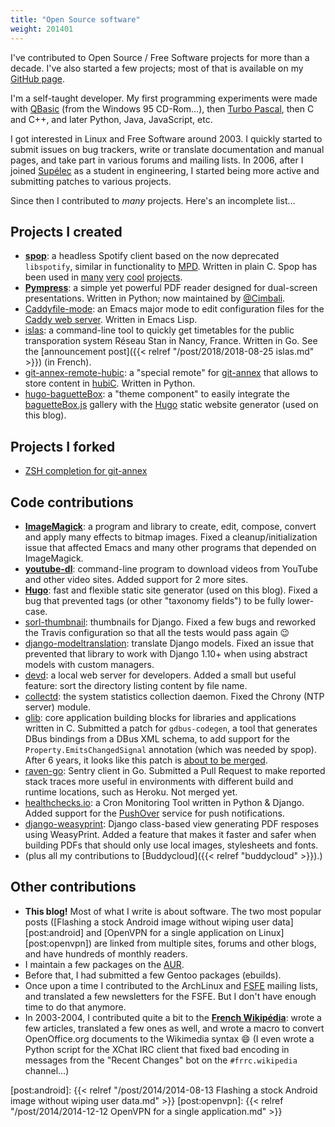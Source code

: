 ```yaml
---
title: "Open Source software"
weight: 201401
---
```


I've contributed to Open Source / Free Software projects for more than a decade. I've also started a few projects; most
of that is available on my [GitHub page][].

<!--more-->

I'm a self-taught developer. My first programming experiments were made with [QBasic][] (from the Windows 95 CD-Rom…),
then [Turbo Pascal][], then C and C++, and later Python, Java, JavaScript, etc.

I got interested in Linux and Free Software around 2003. I quickly started to submit issues on bug trackers, write or
translate documentation and manual pages, and take part in various forums and mailing lists. In 2006, after I joined
[Supélec][] as a student in engineering, I started being more active and submitting patches to various projects.

Since then I contributed to *many* projects. Here's an incomplete list…


## Projects I created

- **[spop][]**: a headless Spotify client based on the now deprecated `libspotify`, similar in functionality to [MPD][].
  Written in plain C. Spop has been used in [many](https://imgur.com/a/aGjPB) [very](https://imgur.com/gallery/B0zdO)
  [cool](https://volumio.org/) [projects](http://www.runeaudio.com/).
- **[Pympress][]**: a simple yet powerful PDF reader designed for dual-screen presentations. Written in Python; now
  maintained by [@Cimbali][].
- [Caddyfile-mode][]: an Emacs major mode to edit configuration files for the [Caddy web server][]. Written in Emacs
  Lisp.
- [islas][]: a command-line tool to quickly get timetables for the public transporation system Réseau Stan in Nancy,
  France. Written in Go. See the [announcement post]({{< relref "/post/2018/2018-08-25 islas.md" >}}) (in French).
- [git-annex-remote-hubic][]: a "special remote" for [git-annex][] that allows to store content in [hubiC][]. Written in
  Python.
- [hugo-baguetteBox][]: a "theme component" to easily integrate the [baguetteBox.js][] gallery with the [Hugo][] static
website generator (used on this blog).


## Projects I forked

- [ZSH completion for git-annex][]


## Code contributions

- **[ImageMagick][]**: a program and library to create, edit, compose, convert and apply many effects to bitmap images.
  Fixed a cleanup/initialization issue that affected Emacs and many other programs that depended on ImageMagick.
- **[youtube-dl][]**: command-line program to download videos from YouTube and other video sites. Added support for 2
  more sites.
- **[Hugo][]**: fast and flexible static site generator (used on this blog). Fixed a bug that prevented tags (or other
  "taxonomy fields") to be fully lower-case.
- [sorl-thumbnail][]: thumbnails for Django. Fixed a few bugs and reworked the Travis configuration so that all the
  tests would pass again :wink:
- [django-modeltranslation][]: translate Django models. Fixed an issue that prevented that library to work with Django
  1.10+ when using abstract models with custom managers.
- [devd][]: a local web server for developers. Added a small but useful feature: sort the directory listing content by
  file name.
- [collectd][]: the system statistics collection daemon. Fixed the Chrony (NTP server) module.
- [glib][]: core application building blocks for libraries and applications written in C. Submitted a patch for
  `gdbus-codegen`, a tool that generates DBus bindings from a DBus XML schema, to add support for the
  `Property.EmitsChangedSignal` annotation (which was needed by spop). After 6 years, it looks like this patch is [about
  to be merged](https://gitlab.gnome.org/GNOME/glib/merge_requests/532).
- [raven-go](https://github.com/Schnouki/raven-go): Sentry client in Go. Submitted a Pull Request to make reported stack
  traces more useful in environments with different build and runtime locations, such as Heroku. Not merged yet.
- [healthchecks.io][]: a Cron Monitoring Tool written in Python & Django. Added support for the [PushOver][] service for
  push notifications.
- [django-weasyprint][]: Django class-based view generating PDF resposes using WeasyPrint. Added a feature that makes it
  faster and safer when building PDFs that should only use local images, stylesheets and fonts.
- (plus all my contributions to [Buddycloud]({{< relref "buddycloud" >}}).)


## Other contributions

- **This blog!** Most of what I write is about software. The two most popular posts ([Flashing a stock Android image
  without wiping user data][post:android] and [OpenVPN for a single application on Linux][post:openvpn]) are linked from
  multiple sites, forums and other blogs, and have hundreds of monthly readers.
- I maintain a few packages on the [AUR](https://aur.archlinux.org/packages/?K=Schnouki&SeB=m).
- Before that, I had submitted a few Gentoo packages (ebuilds).
- Once upon a time I contributed to the ArchLinux and [FSFE][] mailing lists, and translated a few newsletters for the FSFE.
  But I don't have enough time to do that anymore.
- In 2003-2004, I contributed quite a bit to the **[French Wikipédia][wiki:Schnouki]**: wrote a few articles, translated
  a few ones as well, and wrote a macro to convert OpenOffice.org documents to the Wikimedia syntax :smile: (I even
  wrote a Python script for the XChat IRC client that fixed bad encoding in messages from the "Recent Changes" bot on
  the `#frrc.wikipedia` channel…)



[@Cimbali]: https://github.com/Cimbali
[Caddy web server]: https://caddyserver.com/
[Caddyfile-mode]: https://github.com/Schnouki/caddyfile-mode
[FSFE]: https://fsfe.org/
[GitHub page]: https://github.com/Schnouki
[Hugo]: https://gohugo.io/
[ImageMagick]: https://github.com/ImageMagick/ImageMagick
[MPD]: https://www.musicpd.org/
[PushOver]: https://pushover.net/
[Pympress]: https://github.com/Cimbali/pympress
[QBasic]: https://en.wikipedia.org/wiki/QBasic
[Supélec]: http://www.centralesupelec.fr/
[Turbo Pascal]: https://en.wikipedia.org/wiki/Turbo_Pascal
[ZSH completion for git-annex]: https://github.com/Schnouki/git-annex-zsh-completion
[baguetteBox.js]: https://github.com/feimosi/baguetteBox.js
[collectd]: http://collectd.org/
[devd]: https://github.com/cortesi/devd
[django-modeltranslation]: https://github.com/deschler/django-modeltranslation
[django-weasyprint]: https://github.com/fdemmer/django-weasyprint
[git-annex-remote-hubic]: https://github.com/Schnouki/git-annex-remote-hubic
[git-annex]: https://git-annex.branchable.com/
[glib]: https://developer.gnome.org/glib/
[healthchecks.io]: https://healthchecks.io
[hubiC]: https://hubic.com/
[hugo-baguetteBox]: https://github.com/Schnouki/hugo-baguetteBox
[islas]: https://code.schnouki.net/schnouki/islas
[sorl-thumbnail]: https://github.com/jazzband/sorl-thumbnail
[spop]: https://github.com/Schnouki/spop
[youtube-dl]: https://rg3.github.io/youtube-dl/
[wiki:Schnouki]: https://fr.wikipedia.org/wiki/Utilisateur:Schnouki

[post:android]: {{< relref "/post/2014/2014-08-13 Flashing a stock Android image without wiping user data.md" >}}
[post:openvpn]: {{< relref "/post/2014/2014-12-12 OpenVPN for a single application.md" >}}
